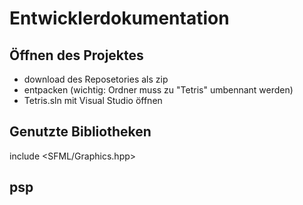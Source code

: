# Entwicklerdokumentation
## Öffnen des Projektes
- download des Reposetories als zip
- entpacken (wichtig: Ordner muss zu "Tetris" umbennant werden)
- Tetris.sln mit Visual Studio öffnen
## Genutzte Bibliotheken
include <SFML/Graphics.hpp>


## psp
